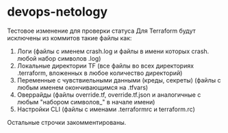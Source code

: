 # devops-netology
Тестовое изменение для проверки статуса
Для Terraform будут исключены из коммитов такие файлы как:
  1. Логи (файлы с именем crash.log и файлы в имени которых crash. любой набор символов .log)
  2. Локальные директории TF (все файлы во всех директориях .terraform, вложенных в любое количество директорий)
  3. Переменные с чувствиельными данными (креды, секреты) (файлы с любым именем окончивающимся на .tfvars)
  4. Оверрайды (файлы override.tf, override.tf.json и аналогичные с любым "набором символов_" в начале имени)
  5. Настройки CLI (файлы с именами .terraformrc и terraform.rc)

  Остальные строчки закомментированы.
